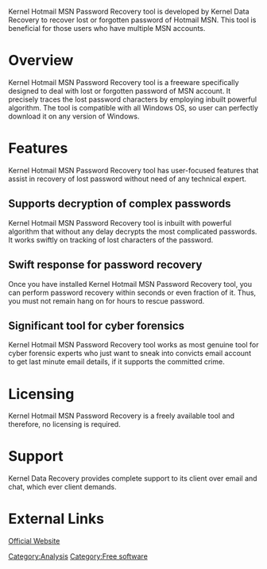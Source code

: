 Kernel Hotmail MSN Password Recovery tool is developed by Kernel Data
Recovery to recover lost or forgotten password of Hotmail MSN. This tool
is beneficial for those users who have multiple MSN accounts.

# Overview

Kernel Hotmail MSN Password Recovery tool is a freeware specifically
designed to deal with lost or forgotten password of MSN account. It
precisely traces the lost password characters by employing inbuilt
powerful algorithm. The tool is compatible with all Windows OS, so user
can perfectly download it on any version of Windows.

# Features

Kernel Hotmail MSN Password Recovery tool has user-focused features that
assist in recovery of lost password without need of any technical
expert.

## Supports decryption of complex passwords

Kernel Hotmail MSN Password Recovery tool is inbuilt with powerful
algorithm that without any delay decrypts the most complicated
passwords. It works swiftly on tracking of lost characters of the
password.

## Swift response for password recovery

Once you have installed Kernel Hotmail MSN Password Recovery tool, you
can perform password recovery within seconds or even fraction of it.
Thus, you must not remain hang on for hours to rescue password.

## Significant tool for cyber forensics

Kernel Hotmail MSN Password Recovery tool works as most genuine tool for
cyber forensic experts who just want to sneak into convicts email
account to get last minute email details, if it supports the committed
crime.

# Licensing

Kernel Hotmail MSN Password Recovery is a freely available tool and
therefore, no licensing is required.

# Support

Kernel Data Recovery provides complete support to its client over email
and chat, which ever client demands.

# External Links

[Official Website](http://www.nucleustechnologies.com/)

[Category:Analysis](Category:Analysis "wikilink") [Category:Free
software](Category:Free_software "wikilink")
